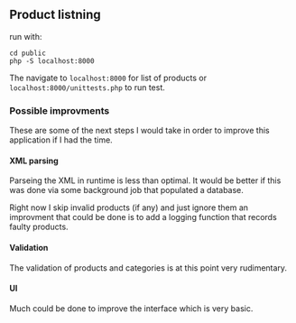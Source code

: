 ## Product listning

run with:

```
cd public
php -S localhost:8000
```

The navigate to `localhost:8000` for list of products or `localhost:8000/unittests.php` to run test.

### Possible improvments

These are some of the next steps I would take in order to improve this application if I had the time.

#### XML parsing

Parseing the XML in runtime is less than optimal. It would be better if this was done via some background job that populated a database.

Right now I skip invalid products (if any) and just ignore them an improvment that could be done is to add a logging function that records faulty products.

#### Validation

The validation of products and categories is at this point very rudimentary.

#### UI

Much could be done to improve the interface which is very basic.
